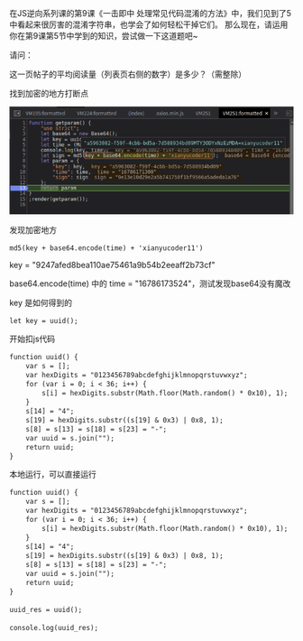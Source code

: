 在JS逆向系列课的第9课《一击即中 处理常见代码混淆的方法》中，我们见到了5中看起来很厉害的混淆字符串，也学会了如何轻松干掉它们。 那么现在，请运用你在第9课第5节中学到的知识，尝试做一下这道题吧~

请问：

这一页帖子的平均阅读量（列表页右侧的数字）是多少？（需整除）

找到加密的地方打断点

![debugger](../img/111.png)

发现加密地方

    md5(key + base64.encode(time) + 'xianyucoder11')
    
key = "9247afed8bea110ae75461a9b54b2eeaff2b73cf"

base64.encode(time) 中的 time = "16786173524"，测试发现base64没有魔改

key 是如何得到的

    let key = uuid();

开始扣js代码

    function uuid() {
        var s = [];
        var hexDigits = "0123456789abcdefghijklmnopqrstuvwxyz";
        for (var i = 0; i < 36; i++) {
            s[i] = hexDigits.substr(Math.floor(Math.random() * 0x10), 1);
        }
        s[14] = "4";
        s[19] = hexDigits.substr((s[19] & 0x3) | 0x8, 1);
        s[8] = s[13] = s[18] = s[23] = "-";
        var uuid = s.join("");
        return uuid;
    }

本地运行，可以直接运行

    function uuid() {
        var s = [];
        var hexDigits = "0123456789abcdefghijklmnopqrstuvwxyz";
        for (var i = 0; i < 36; i++) {
            s[i] = hexDigits.substr(Math.floor(Math.random() * 0x10), 1);
        }
        s[14] = "4";
        s[19] = hexDigits.substr((s[19] & 0x3) | 0x8, 1);
        s[8] = s[13] = s[18] = s[23] = "-";
        var uuid = s.join("");
        return uuid;
    }
    
    uuid_res = uuid();
    
    console.log(uuid_res);